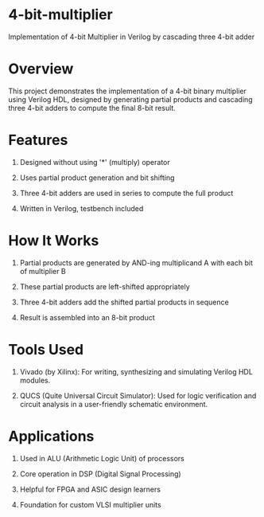 # 4-bit-multiplier
Implementation of 4-bit Multiplier in Verilog by cascading three 4-bit adder

# Overview
This project demonstrates the implementation of a 4-bit binary multiplier using Verilog HDL, designed by generating partial products and cascading three 4-bit adders to compute the final 8-bit result.

# Features
1. Designed without using '*' (multiply) operator

2. Uses partial product generation and bit shifting

3. Three 4-bit adders are used in series to compute the full product

4. Written in Verilog, testbench included

# How It Works
1. Partial products are generated by AND-ing multiplicand A with each bit of multiplier B

2. These partial products are left-shifted appropriately

3. Three 4-bit adders add the shifted partial products in sequence

4. Result is assembled into an 8-bit product

# Tools Used

1. Vivado (by Xilinx):
For writing, synthesizing and simulating Verilog HDL modules.

2. QUCS (Quite Universal Circuit Simulator):
Used for logic verification and circuit analysis in a user-friendly schematic environment.

# Applications
1. Used in ALU (Arithmetic Logic Unit) of processors

2. Core operation in DSP (Digital Signal Processing)

3. Helpful for FPGA and ASIC design learners

4. Foundation for custom VLSI multiplier units
